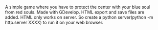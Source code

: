 A simple game where you have to protect the center with your blue soul from red souls. Made with GDevelop. HTML export and save files are added. HTML only works on server. So create a python server(python -m http.server XXXX) to run it on your web browser.
